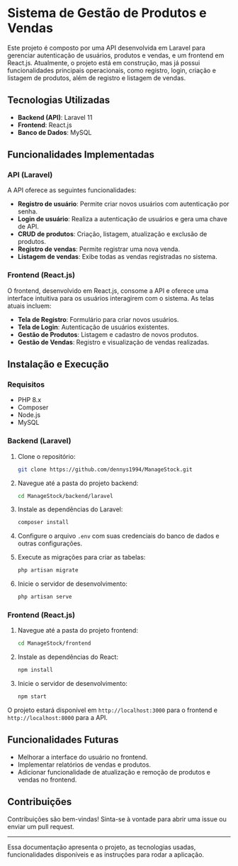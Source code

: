# Sistema de Gestão de Produtos e Vendas

Este projeto é composto por uma API desenvolvida em Laravel para gerenciar autenticação de usuários, produtos e vendas, e um frontend em React.js. Atualmente, o projeto está em construção, mas já possui funcionalidades principais operacionais, como registro, login, criação e listagem de produtos, além de registro e listagem de vendas.

## Tecnologias Utilizadas

- **Backend (API)**: Laravel 11
- **Frontend**: React.js
- **Banco de Dados**: MySQL

## Funcionalidades Implementadas

### API (Laravel)

A API oferece as seguintes funcionalidades:

- **Registro de usuário**: Permite criar novos usuários com autenticação por senha.
- **Login de usuário**: Realiza a autenticação de usuários e gera uma chave de API.
- **CRUD de produtos**: Criação, listagem, atualização e exclusão de produtos.
- **Registro de vendas**: Permite registrar uma nova venda.
- **Listagem de vendas**: Exibe todas as vendas registradas no sistema.

### Frontend (React.js)

O frontend, desenvolvido em React.js, consome a API e oferece uma interface intuitiva para os usuários interagirem com o sistema. As telas atuais incluem:

- **Tela de Registro**: Formulário para criar novos usuários.
- **Tela de Login**: Autenticação de usuários existentes.
- **Gestão de Produtos**: Listagem e cadastro de novos produtos.
- **Gestão de Vendas**: Registro e visualização de vendas realizadas.

## Instalação e Execução

### Requisitos

- PHP 8.x
- Composer
- Node.js
- MySQL

### Backend (Laravel)

1. Clone o repositório:

    ```bash
    git clone https://github.com/dennys1994/ManageStock.git
    ```

2. Navegue até a pasta do projeto backend:

    ```bash
    cd ManageStock/backend/laravel
    ```

3. Instale as dependências do Laravel:

    ```bash
    composer install
    ```

4. Configure o arquivo `.env` com suas credenciais do banco de dados e outras configurações.

5. Execute as migrações para criar as tabelas:

    ```bash
    php artisan migrate
    ```

6. Inicie o servidor de desenvolvimento:

    ```bash
    php artisan serve
    ```

### Frontend (React.js)

1. Navegue até a pasta do projeto frontend:

    ```bash
    cd ManageStock/frontend
    ```

2. Instale as dependências do React:

    ```bash
    npm install
    ```

3. Inicie o servidor de desenvolvimento:

    ```bash
    npm start
    ```

O projeto estará disponível em `http://localhost:3000` para o frontend e `http://localhost:8000` para a API.

## Funcionalidades Futuras

- Melhorar a interface do usuário no frontend.
- Implementar relatórios de vendas e produtos.
- Adicionar funcionalidade de atualização e remoção de produtos e vendas no frontend.

## Contribuições

Contribuições são bem-vindas! Sinta-se à vontade para abrir uma issue ou enviar um pull request.

---

Essa documentação apresenta o projeto, as tecnologias usadas, funcionalidades disponíveis e as instruções para rodar a aplicação.
